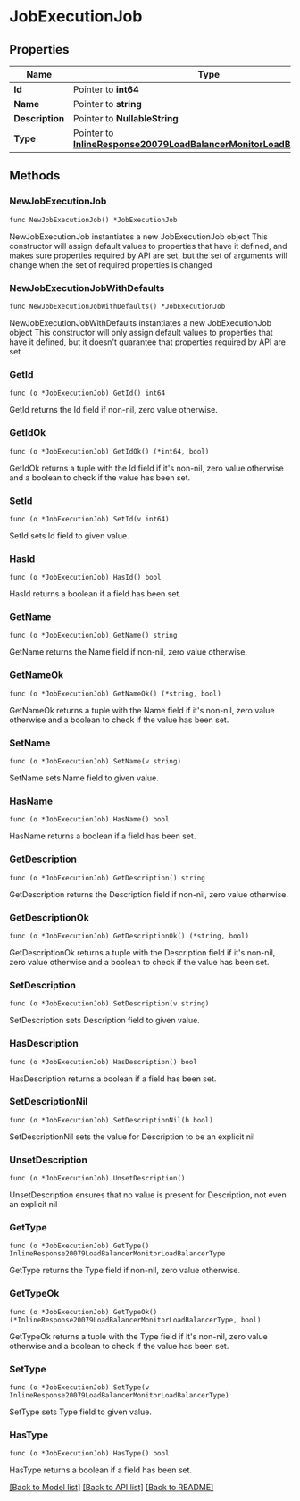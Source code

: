 # JobExecutionJob

## Properties

Name | Type | Description | Notes
------------ | ------------- | ------------- | -------------
**Id** | Pointer to **int64** |  | [optional] 
**Name** | Pointer to **string** |  | [optional] 
**Description** | Pointer to **NullableString** |  | [optional] 
**Type** | Pointer to [**InlineResponse20079LoadBalancerMonitorLoadBalancerType**](inline_response_200_79_loadBalancerMonitor_loadBalancer_type.md) |  | [optional] 

## Methods

### NewJobExecutionJob

`func NewJobExecutionJob() *JobExecutionJob`

NewJobExecutionJob instantiates a new JobExecutionJob object
This constructor will assign default values to properties that have it defined,
and makes sure properties required by API are set, but the set of arguments
will change when the set of required properties is changed

### NewJobExecutionJobWithDefaults

`func NewJobExecutionJobWithDefaults() *JobExecutionJob`

NewJobExecutionJobWithDefaults instantiates a new JobExecutionJob object
This constructor will only assign default values to properties that have it defined,
but it doesn't guarantee that properties required by API are set

### GetId

`func (o *JobExecutionJob) GetId() int64`

GetId returns the Id field if non-nil, zero value otherwise.

### GetIdOk

`func (o *JobExecutionJob) GetIdOk() (*int64, bool)`

GetIdOk returns a tuple with the Id field if it's non-nil, zero value otherwise
and a boolean to check if the value has been set.

### SetId

`func (o *JobExecutionJob) SetId(v int64)`

SetId sets Id field to given value.

### HasId

`func (o *JobExecutionJob) HasId() bool`

HasId returns a boolean if a field has been set.

### GetName

`func (o *JobExecutionJob) GetName() string`

GetName returns the Name field if non-nil, zero value otherwise.

### GetNameOk

`func (o *JobExecutionJob) GetNameOk() (*string, bool)`

GetNameOk returns a tuple with the Name field if it's non-nil, zero value otherwise
and a boolean to check if the value has been set.

### SetName

`func (o *JobExecutionJob) SetName(v string)`

SetName sets Name field to given value.

### HasName

`func (o *JobExecutionJob) HasName() bool`

HasName returns a boolean if a field has been set.

### GetDescription

`func (o *JobExecutionJob) GetDescription() string`

GetDescription returns the Description field if non-nil, zero value otherwise.

### GetDescriptionOk

`func (o *JobExecutionJob) GetDescriptionOk() (*string, bool)`

GetDescriptionOk returns a tuple with the Description field if it's non-nil, zero value otherwise
and a boolean to check if the value has been set.

### SetDescription

`func (o *JobExecutionJob) SetDescription(v string)`

SetDescription sets Description field to given value.

### HasDescription

`func (o *JobExecutionJob) HasDescription() bool`

HasDescription returns a boolean if a field has been set.

### SetDescriptionNil

`func (o *JobExecutionJob) SetDescriptionNil(b bool)`

 SetDescriptionNil sets the value for Description to be an explicit nil

### UnsetDescription
`func (o *JobExecutionJob) UnsetDescription()`

UnsetDescription ensures that no value is present for Description, not even an explicit nil
### GetType

`func (o *JobExecutionJob) GetType() InlineResponse20079LoadBalancerMonitorLoadBalancerType`

GetType returns the Type field if non-nil, zero value otherwise.

### GetTypeOk

`func (o *JobExecutionJob) GetTypeOk() (*InlineResponse20079LoadBalancerMonitorLoadBalancerType, bool)`

GetTypeOk returns a tuple with the Type field if it's non-nil, zero value otherwise
and a boolean to check if the value has been set.

### SetType

`func (o *JobExecutionJob) SetType(v InlineResponse20079LoadBalancerMonitorLoadBalancerType)`

SetType sets Type field to given value.

### HasType

`func (o *JobExecutionJob) HasType() bool`

HasType returns a boolean if a field has been set.


[[Back to Model list]](../README.md#documentation-for-models) [[Back to API list]](../README.md#documentation-for-api-endpoints) [[Back to README]](../README.md)


